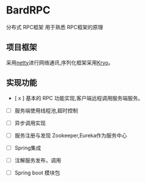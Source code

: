 # BardRPC
分布式 RPC框架 用于熟悉 RPC框架的原理
## 项目框架
采用[netty](https://github.com/netty/netty/)进行网络通讯,序列化框架采用[Kryo](https://github.com/EsotericSoftware/kryo)。

## 实现功能
- [ x ] 基本的 RPC 功能实现,客户端远程调用服务端服务。
- [ ] 服务端使用线程池,超时控制
- [ ] 异步调用实现
- [ ] 服务注册与发现 Zookeeper,Eureka作为服务中心
- [ ] Spring集成
- [ ] 注解服务发布，调用
- [ ] Spring boot 模块包


